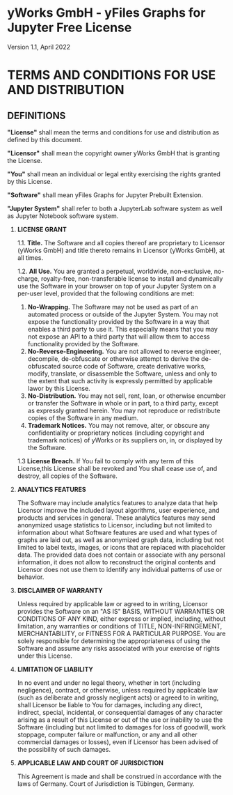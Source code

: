 # yWorks GmbH - yFiles Graphs for Jupyter Free License

Version 1.1, April 2022

# TERMS AND CONDITIONS FOR USE AND DISTRIBUTION

## DEFINITIONS

**"License"**  shall mean the terms and conditions for use and distribution as defined by this document.

**"Licensor"** shall mean the copyright owner yWorks GmbH that is granting the License.

**"You"** shall mean an individual or legal entity exercising the rights granted by this License.

**"Software"** shall mean yFiles Graphs for Jupyter Prebuilt Extension.

**"Jupyter System"** shall refer to both a JupyterLab software system as well as Jupyter Notebook software system.

1. **LICENSE GRANT**

   1.1. **Title.** The Software and all copies thereof are proprietary to Licensor (yWorks GmbH) and title thereto
   remains in Licensor (yWorks GmbH), at all times.

   1.2. **All Use.** You are granted a perpetual, worldwide, non-exclusive, no-charge, royalty-free, non-transferable
   license to install and dynamically use the Software in your browser on top of your Jupyter System on a per-user
   level, provided that the following conditions are met:
    1. **No-Wrapping.** The Software may not be used as part of an automated process or outside of the Jupyter System.
       You may not expose the functionality provided by the Software in a way that enables a third party to use it. This
       especially means that you may not expose an API to a third party that will allow them to access functionality
       provided by the Software.
   2. **No-Reverse-Engineering.** You are not allowed to reverse engineer, decompile, de-obfuscate or otherwise attempt
      to derive the de-obfuscated source code of Software, create derivative works, modify, translate, or disassemble the
      Software, unless and only to the extent that such activity is expressly permitted by applicable lawor by this
      License.
   3. **No-Distribution.** You may not sell, rent, loan, or otherwise encumber or transfer the Software in whole or in
      part, to a third party, except as expressly granted herein. You may not reproduce or redistribute copies of the
      Software in any medium.
   4. **Trademark Notices.** You may not remove, alter, or obscure any confidentiality or proprietary notices (including
      copyright and trademark notices) of yWorks or its suppliers on, in, or displayed by the Software.

   1.3 **License Breach.** If You fail to comply with any term of this License,this License shall be revoked and You
   shall cease use of, and destroy, all copies of the Software.

2. **ANALYTICS FEATURES**

   The Software may include analytics features to analyze data that help Licensor improve the included layout
   algorithms, user experience, and products and services in general. These analytics features may send anonymized usage
   statistics to Licensor, including but not limited to information about what Software features are used and what types
   of graphs are laid out, as well as anonymized graph data, including but not limited to label texts, images, or icons
   that are replaced with placeholder data. The provided data does not contain or associate with any personal
   information, it does not allow to reconstruct the original contents and Licensor does not use them to identify any
   individual patterns of use or behavior.

3. **DISCLAIMER OF WARRANTY**

   Unless required by applicable law or agreed to in writing, Licensor provides the Software on an "AS IS" BASIS, WITHOUT
   WARRANTIES OR CONDITIONS OF ANY KIND, either express or implied, including, without limitation, any warranties or
   conditions of TITLE, NON-INFRINGEMENT, MERCHANTABILITY, or FITNESS FOR A PARTICULAR PURPOSE. You are solely
   responsible for determining the appropriateness of using the Software and assume any risks associated with your
   exercise of rights under this License.

4. **LIMITATION OF LIABILITY**

   In no event and under no legal theory, whether in tort (including negligence), contract, or otherwise, unless
   required by applicable law (such as deliberate and grossly negligent acts) or agreed to in writing, shall Licensor be
   liable to You for damages, including any direct, indirect, special, incidental, or consequential damages of any
   character arising as a result of this License or out of the use or inability to use the Software (including but not
   limited to damages for loss of goodwill, work stoppage, computer failure or malfunction, or any and all other
   commercial damages or losses), even if Licensor has been advised of the possibility of such damages.

5. **APPLICABLE LAW AND COURT OF JURISDICTION**

   This Agreement is made and shall be construed in accordance with the laws of Germany. Court of Jurisdiction is
   Tübingen, Germany.

